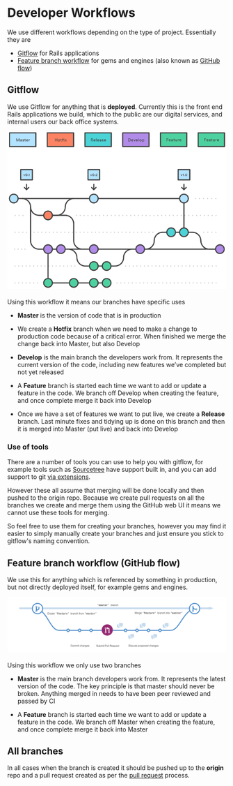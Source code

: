 # Developer Workflows

We use different workflows depending on the type of project. Essentially they are

- [Gitflow](https://www.atlassian.com/git/tutorials/comparing-workflows/gitflow-workflow) for Rails applications
- [Feature branch workflow](https://www.atlassian.com/git/tutorials/comparing-workflows/feature-branch-workflow) for gems and engines (also known as [GitHub flow](https://guides.github.com/introduction/flow/))

## Gitflow

We use Gitflow for anything that is **deployed**. Currently this is the front end Rails applications we build, which to the public are our digital services, and internal users our back office systems.

<img src="gitflow.png" alt="Git flow" style="width: 600px;"/>
<sub><https://www.atlassian.com/git/images/tutorials/collaborating/comparing-workflows/gitflow-workflow/05.svg></sub>

Using this workflow it means our branches have specific uses

- **Master** is the version of code that is in production

- We create a **Hotfix** branch when we need to make a change to production code because of a critical error. When finished we merge the change back into Master, but also Develop

- **Develop** is the main branch the developers work from. It represents the current version of the code, including new features we’ve completed but not yet released

- A **Feature** branch is started each time we want to add or update a feature in the code. We branch off Develop when creating the feature, and once complete merge it back into Develop

- Once we have a set of features we want to put live, we create a **Release** branch. Last minute fixes and tidying up is done on this branch and then it is merged into Master (put live) and back into Develop

### Use of tools

There are a number of tools you can use to help you with gitflow, for example tools such as [Sourcetree](https://www.sourcetreeapp.com/) have support built in, and you can add support to git [via extensions](https://github.com/nvie/gitflow).

However these all assume that merging will be done locally and then pushed to the origin repo. Because we create pull requests on all the branches we create and merge them using the GitHub web UI it means we cannot use these tools for merging.

So feel free to use them for creating your branches, however you may find it easier to simply manually create your branches and just ensure you stick to gitflow's naming convention.

## Feature branch workflow (GitHub flow)

We use this for anything which is referenced by something in production, but not directly deployed itself, for example gems and engines.

<img src="githubflow.png" alt="GitHub flow" style="width: 600px;"/>
<sub><https://guides.github.com/activities/hello-world/branching.png></sub>

Using this workflow we only use two branches

- **Master** is the main branch developers work from. It represents the latest version of the code. The key principle is that master should never be broken. Anything merged in needs to have been peer reviewed and passed by CI

- A **Feature** branch is started each time we want to add or update a feature in the code. We branch off Master when creating the feature, and once complete merge it back into Master

## All branches

In all cases when the branch is created it should be pushed up to the **origin** repo and a pull request created as per the [pull request](/process/pull-request) process.
